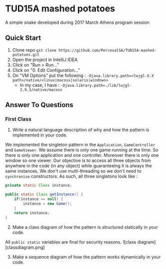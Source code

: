 # TUD15A mashed potatoes
A simple snake developed during 2017 March Athens program session

## Quick Start

1. Clone repo `git clone https://github.com/PercevalSA/TUD15A-mashed-potatoes.git`
2. Open the project in IntelliJ IDEA
3. Click on "Run > Run..."
4. Click on "0. Edit Configuration..."
5. On "VM Options" put the following : `-Djava.library.path=<lwjgl-X.X path>/native/<linux|macosx|solaris|windows>`
    * In my case, I have : `-Djava.library.path=./lib/lwjgl-2.9.3/native/macosx`


## Answer To Questions

### First Class

1. Write a natural language description of why and how the pattern is implemented in your code.

We implemented the singleton pattern in the `Application`, `GameController` and `GameViewer`. 
We assume there is only one game running at the time. So there is only one application and one controller.
Moreover there is only one window so one viewer.
Our objective is to access all three objects from anywhere in the code (in any object) while guaranteeing it is always the same instances.
We don't use multi-threading so we don't need to `synchronise` constructors. As such, all three singletons look like :

```java
private static Class instance;

public static Class getInstance() {
    if(instance == null) {
        instance = new Game();
    }
    return instance;
}
```

2. Make a class diagram of how the pattern is structured statically in your code.

All `public static` variables are final for security reasons.
![class diagram][classdiagram.png]

3. Make a sequence diagram of how the pattern works dynamically in your code.



